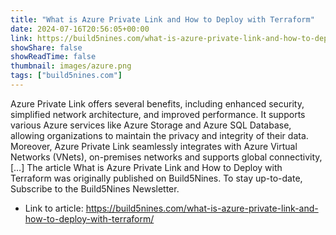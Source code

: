 ```yaml
---
title: "What is Azure Private Link and How to Deploy with Terraform"
date: 2024-07-16T20:56:05+00:00
link: https://build5nines.com/what-is-azure-private-link-and-how-to-deploy-with-terraform/
showShare: false
showReadTime: false
thumbnail: images/azure.png
tags: ["build5nines.com"]
---
```

Azure Private Link offers several benefits, including enhanced security, simplified network architecture, and improved performance. It supports various Azure services like Azure Storage and Azure SQL Database, allowing organizations to maintain the privacy and integrity of their data. Moreover, Azure Private Link seamlessly integrates with Azure Virtual Networks (VNets), on-premises networks and supports global connectivity, […]
The article What is Azure Private Link and How to Deploy with Terraform was originally published on Build5Nines. To stay up-to-date, Subscribe to the Build5Nines Newsletter.

- Link to article: https://build5nines.com/what-is-azure-private-link-and-how-to-deploy-with-terraform/